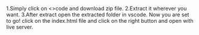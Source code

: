 1.Simply click on <>code and download zip file.
2.Extract it wherever you want.
3.After extract open the extracted folder in vscode.
Now you are set to go! click on the index.html file and click on the right button and open with live server.
